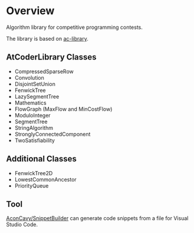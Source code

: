 # Overview

Algorithm library for competitive programming contests.

The library is based on [ac-library](https://github.com/atcoder/ac-library).

## AtCoderLibrary Classes

- CompressedSparseRow
- Convolution
- DisjointSetUnion
- FenwickTree
- LazySegmentTree
- Mathematics
- FlowGraph (MaxFlow and MinCostFlow)
- ModuloInteger
- SegmentTree
- StringAlgorithm
- StronglyConnectedComponent
- TwoSatisfiability

## Additional Classes

- FenwickTree2D
- LowestCommonAncestor
- PriorityQueue

## Tool

[AconCavy/SnippetBuilder](https://github.com/AconCavy/SnippetBuilder) can generate code snippets from a file for Visual Studio Code.
